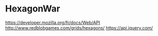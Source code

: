 # HexagonWar
https://developer.mozilla.org/fr/docs/Web/API
http://www.redblobgames.com/grids/hexagons/
https://api.jquery.com/
